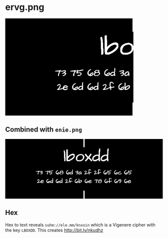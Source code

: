 # ervg.png

![](ervg.png)

## Combined with `enie.png`

![](ervgenie.png)

## Hex

Hex to text reveals `suhm://ele.mm/knxoin` which is a Vigenere cipher with the key `LBOXDD`. This creates http://bit.ly/nkudhz

